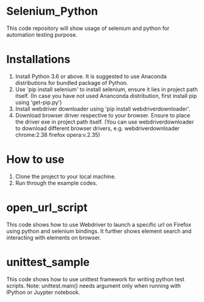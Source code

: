 # Selenium_Python
This code repository will show usage of selenium and python for automation testing purpose.

# Installations
1. Install Python 3.6 or above. It is suggested to use Anaconda distributions for bundled package of Python.
2. Use 'pip install selenium' to install selenium, ensure it lies in project path itself. (In case you have not used Ananconda distribution, first install pip using 'get-pip.py')
3. Install webdriver downloader using 'pip install webdriverdownloader'.
4. Download browser driver respective to your browser. Ensure to place the driver exe in project path itself.
   (You can use webdriverdownloader to download different browser drivers, e.g. webdriverdownloader chrome:2.38 firefox opera:v.2.35)
   
# How to use
1. Clone the project to your local machine.
2. Run through the example codes.

# open_url_script
This code shows how to use Webdriver to launch a specific url on Firefox using python and selenium bindings. It further shows element search and interacting with elements on browser. 

# unittest_sample
This code shows how to use unittest framework for writing python test scripts. 
Note: unittest.main() needs argument only when running with IPython or Juypter notebook.
